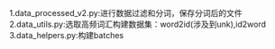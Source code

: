 1.data_processed_v2.py:进行数据过滤和分词，保存分词后的文件
2.data_utils.py:选取高频词汇构建数据集：word2id(涉及到unk),id2word
3.data_helpers.py:构建batches